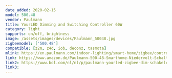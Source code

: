 ```yaml
---
date_added: 2020-02-15
model: 500.48
vendor: Paulmann
title: YourLED Dimming and Switching Controller 60W
category: light
supports: on/off, brightness
image: /assets/images/devices/Paulmann_50048.jpg
zigbeemodel: ['500.48']
compatible: [z2m, z4d, iob, deconz, tasmota]
mlink: https://en.paulmann.com/indoor-lighting/smart-home/zigbee/controlling/smarthome-zigbee-yourled-dimming-and-switching-controller-max.-60w/50048
link: https://www.amazon.de/Paulmann-500-48-Smarthome-Niedervolt-Schaltger%C3%A4t/dp/B072MVG1L9
link2: https://www.bol.com/nl/nl/p/paulmann-yourled-zigbee-dim-schakelcontroller-voor-eenkleurige-yourled-strips/9200000096859774/
link3: 
---
```




